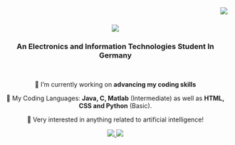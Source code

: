 <img align="right" src="https://visitor-badge.laobi.icu/badge?page_id=savasburak.README" />

<h1 align="center">
    <img src="https://readme-typing-svg.herokuapp.com/?font=Righteous&size=35&center=true&vCenter=true&width=500&height=70&duration=4000&lines=Welcome!+👋;+I'm+Burak+Savas!;" />
</h1>

<h3 align="center">An Electronics and Information Technologies Student In Germany</h3>

<br/>

<div align="center">
 
 🔭 I’m currently working on **advancing my coding skills**
 
 🌱 My Coding Languages: **Java, C, Matlab** (Intermediate) as well as **HTML, CSS and Python** (Basic).

💬 Very interested in anything related to artificial intelligence!

 </div>
 
<div align="center"> 
  <a href="mailto:savasburak2001@gmail.com">
    <img src="https://img.shields.io/badge/Gmail-333333?style=for-the-badge&logo=gmail&logoColor=red" />
  </a>
  <a href="https://www.linkedin.com/in/vonburak/" target="_blank">
    <img src="https://img.shields.io/badge/LinkedIn-0077B5?style=for-the-badge&logo=linkedin&logoColor=white" target="_blank" />
  </a>
</div>
